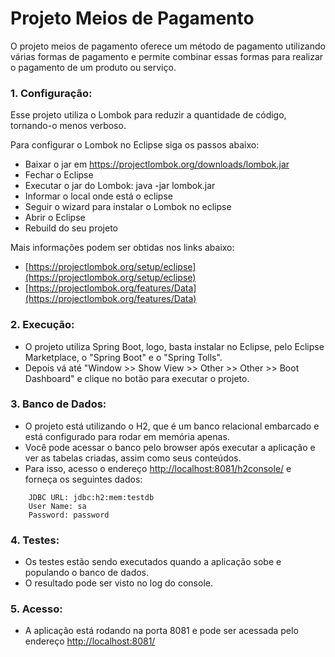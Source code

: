 # Projeto Meios de Pagamento

O projeto meios de pagamento oferece um método de pagamento utilizando várias formas de pagamento e permite combinar essas formas para realizar o pagamento de um produto ou serviço.

### 1. Configuração:

Esse projeto utiliza o Lombok para reduzir a quantidade de código, tornando-o menos verboso.

Para configurar o Lombok no Eclipse siga os passos abaixo:

* Baixar o jar em https://projectlombok.org/downloads/lombok.jar
* Fechar o Eclipse
* Executar o jar do Lombok: java -jar lombok.jar
* Informar o local onde está o eclipse
* Seguir o wizard para instalar o Lombok no eclipse
* Abrir o Eclipse
* Rebuild do seu projeto

Mais informações podem ser obtidas nos links abaixo:

* [https://projectlombok.org/setup/eclipse](https://projectlombok.org/setup/eclipse)
* [https://projectlombok.org/features/Data](https://projectlombok.org/features/Data)

### 2. Execução:

* O projeto utiliza Spring Boot, logo, basta instalar no Eclipse, pelo Eclipse Marketplace, o "Spring Boot" e o "Spring Tolls".
* Depois vá até "Window >> Show View >> Other >> Other >> Boot Dashboard" e clique no botão para executar o projeto.

### 3. Banco de Dados:

* O projeto está utilizando o H2, que é um banco relacional embarcado e está configurado para rodar em memória apenas.
* Você pode acessar o banco pelo browser após executar a aplicação e ver as tabelas criadas, assim como seus conteúdos.
* Para isso, acesso o endereço [http://localhost:8081/h2console/](http://localhost:8081/h2console/) e forneça os seguintes dados:

```
	JDBC URL: jdbc:h2:mem:testdb
	User Name: sa
	Password: password
```

### 4. Testes:

* Os testes estão sendo executados quando a aplicação sobe e populando o banco de dados.
* O resultado pode ser visto no log do console.


### 5. Acesso:

* A aplicação está rodando na porta 8081 e pode ser acessada pelo endereço [http://localhost:8081/](http://localhost:8081/)

